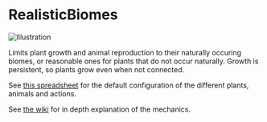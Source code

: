 RealisticBiomes
===============

![Illustration](http://i.imgur.com/sInZHEN.jpg)

Limits plant growth and animal reproduction to their naturally occuring biomes, or reasonable ones for plants that do not occur naturally. Growth is persistent, so plants grow even when not connected.

See [this spreadsheet](https://devotedmc.github.io/RealisticBiomes/spreadsheet/) for the default configuration of the different plants, animals and actions. 

See [the wiki](https://github.com/DevotedMC/RealisticBiomes/wiki) for in depth explanation of the mechanics.
